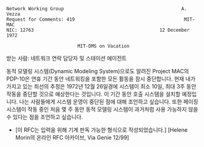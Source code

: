 

```text
Network Working Group                                           A. Vezza
Request for Comments: 419                                        MIT-MAC
NIC: 12763                                              12 December 1972

                          MIT-DMS on Vacation
```

받는 사람: 네트워크 연락 담당자 및 스테이션 에이전트

동적 모델링 시스템\(Dynamic Modeling System\)으로도 알려진 Project MAC의 PDP-10은 연휴 기간 동안 네트워킹을 포함한 모든 활동을 잠시 중단합니다. 현재 내가 가지고 있는 최선의 추정은 1972년 12월 26일경에 시스템이 최소 10일, 최대 3주 동안 작동을 중단할 것으로 예상한다는 것입니다. 이 기간 동안 호출 시스템을 설치할 예정입니다. 나는 사람들에게 시스템 운영이 중단된 점에 대해 조언하고 싶습니다. 또한 페이징 시스템이 작동 중인 처음 몇 주 동안 동적 모델링 시스템이 과거처럼 사용 가능하지 않을 수 있다는 점을 조언하고 싶습니다.

- \[이 RFC는 입력을 위해 기계 판독 가능한 형식으로 작성되었습니다.\] \[Helene Morin의 온라인 RFC 아카이브, Via Genie 12/99\]